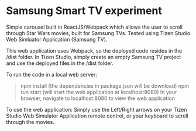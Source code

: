 # Samsung Smart TV experiment
Simple carousel built in ReactJS/Webpack which allows the user to scroll through Star Wars movies, built for Samsung TVs.  Tested using Tizen Studio Web Simluator Application (Samsung TV).

This web application uses Webpack, so the deployed code resides in the /dist folder.  In Tizen Studio, simply create an empty Samsung TV project and use the deployed files in the /dist folder.

To run the code in a local web server:
> npm install (the dependencies in package.json will be download)
> npm run start (will start the web application at localhost:8080)
In your browser, navigate to localhost:8080 to view the web application

To use the web application:
Simply use the Left/Right arrows on your Tizen Studio Web Simulator Application remote control, or your keyboard to scroll through the movies.
